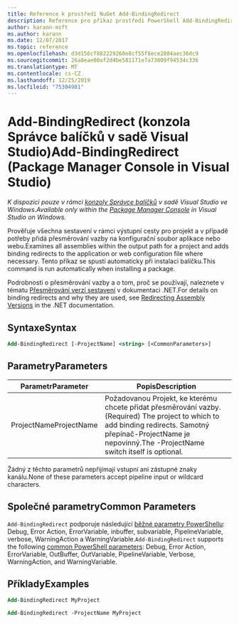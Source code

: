 ```yaml
---
title: Reference k prostředí NuGet Add-BindingRedirect
description: Reference pro příkaz prostředí PowerShell Add-BindingRedirect v konzole správce balíčků NuGet v aplikaci Visual Studio.
author: karann-msft
ms.author: karann
ms.date: 12/07/2017
ms.topic: reference
ms.openlocfilehash: d3d156cf882229260e8cf55f8ece2804aec36dc9
ms.sourcegitcommit: 26a8eae00af2d4be581171e7a73009f94534c336
ms.translationtype: MT
ms.contentlocale: cs-CZ
ms.lasthandoff: 12/25/2019
ms.locfileid: "75384981"
---
```

# <a name="add-bindingredirect-package-manager-console-in-visual-studio"></a><span data-ttu-id="86593-103">Add-BindingRedirect (konzola Správce balíčků v sadě Visual Studio)</span><span class="sxs-lookup"><span data-stu-id="86593-103">Add-BindingRedirect (Package Manager Console in Visual Studio)</span></span>

<span data-ttu-id="86593-104">*K dispozici pouze v rámci [konzoly Správce balíčků](../../consume-packages/install-use-packages-powershell.md) v sadě Visual Studio ve Windows.*</span><span class="sxs-lookup"><span data-stu-id="86593-104">*Available only within the [Package Manager Console](../../consume-packages/install-use-packages-powershell.md) in Visual Studio on Windows.*</span></span>

<span data-ttu-id="86593-105">Prověřuje všechna sestavení v rámci výstupní cesty pro projekt a v případě potřeby přidá přesměrování vazby na konfigurační soubor aplikace nebo webu.</span><span class="sxs-lookup"><span data-stu-id="86593-105">Examines all assemblies within the output path for a project and adds binding redirects to the application or web configuration file where necessary.</span></span> <span data-ttu-id="86593-106">Tento příkaz se spustí automaticky při instalaci balíčku.</span><span class="sxs-lookup"><span data-stu-id="86593-106">This command is run automatically when installing a package.</span></span>

<span data-ttu-id="86593-107">Podrobnosti o přesměrování vazby a o tom, proč se používají, naleznete v tématu [Přesměrování verzí sestavení](/dotnet/framework/configure-apps/redirect-assembly-versions) v dokumentaci .NET.</span><span class="sxs-lookup"><span data-stu-id="86593-107">For details on binding redirects and why they are used, see [Redirecting Assembly Versions](/dotnet/framework/configure-apps/redirect-assembly-versions) in the .NET documentation.</span></span>

## <a name="syntax"></a><span data-ttu-id="86593-108">Syntaxe</span><span class="sxs-lookup"><span data-stu-id="86593-108">Syntax</span></span>

```ps
Add-BindingRedirect [-ProjectName] <string> [<CommonParameters>]
```

## <a name="parameters"></a><span data-ttu-id="86593-109">Parametry</span><span class="sxs-lookup"><span data-stu-id="86593-109">Parameters</span></span>

| <span data-ttu-id="86593-110">Parametr</span><span class="sxs-lookup"><span data-stu-id="86593-110">Parameter</span></span> | <span data-ttu-id="86593-111">Popis</span><span class="sxs-lookup"><span data-stu-id="86593-111">Description</span></span> |
| --- | --- |
| <span data-ttu-id="86593-112">ProjectName</span><span class="sxs-lookup"><span data-stu-id="86593-112">ProjectName</span></span> | <span data-ttu-id="86593-113">Požadovanou Projekt, ke kterému chcete přidat přesměrování vazby.</span><span class="sxs-lookup"><span data-stu-id="86593-113">(Required) The project to which to add binding redirects.</span></span> <span data-ttu-id="86593-114">Samotný přepínač-ProjectName je nepovinný.</span><span class="sxs-lookup"><span data-stu-id="86593-114">The -ProjectName switch itself is optional.</span></span> |

<span data-ttu-id="86593-115">Žádný z těchto parametrů nepřijímají vstupní ani zástupné znaky kanálu.</span><span class="sxs-lookup"><span data-stu-id="86593-115">None of these parameters accept pipeline input or wildcard characters.</span></span>

## <a name="common-parameters"></a><span data-ttu-id="86593-116">Společné parametry</span><span class="sxs-lookup"><span data-stu-id="86593-116">Common Parameters</span></span>

<span data-ttu-id="86593-117">`Add-BindingRedirect` podporuje následující [běžné parametry PowerShellu](https://go.microsoft.com/fwlink/?LinkID=113216): Debug, Error Action, ErrorVariable, inbuffer, subvariable, PipelineVariable, verbose, WarningAction a WarningVariable.</span><span class="sxs-lookup"><span data-stu-id="86593-117">`Add-BindingRedirect` supports the following [common PowerShell parameters](https://go.microsoft.com/fwlink/?LinkID=113216): Debug, Error Action, ErrorVariable, OutBuffer, OutVariable, PipelineVariable, Verbose, WarningAction, and WarningVariable.</span></span>

## <a name="examples"></a><span data-ttu-id="86593-118">Příklady</span><span class="sxs-lookup"><span data-stu-id="86593-118">Examples</span></span>

```ps
Add-BindingRedirect MyProject

Add-BindingRedirect -ProjectName MyProject
```